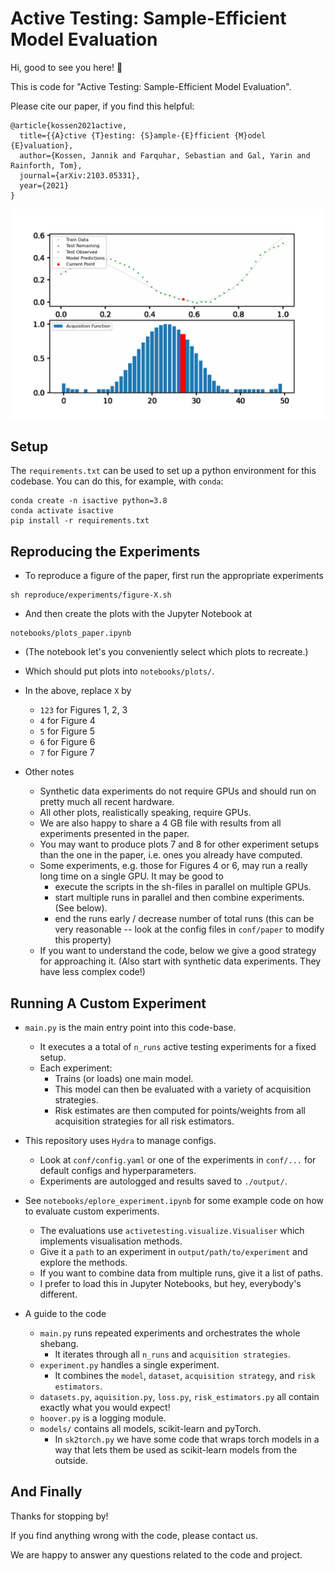 # Active Testing: Sample-Efficient Model Evaluation

Hi, good to see you here! 👋

This is code for "Active Testing: Sample-Efficient Model Evaluation".

Please cite our paper, if you find this helpful:

```
@article{kossen2021active,
  title={{A}ctive {T}esting: {S}ample-{E}fficient {M}odel {E}valuation},
  author={Kossen, Jannik and Farquhar, Sebastian and Gal, Yarin and Rainforth, Tom},
  journal={arXiv:2103.05331},
  year={2021}
}
```

![animation](outputs/animation.gif)

## Setup

The `requirements.txt` can be used to set up a python environment for this codebase.
You can do this, for example, with `conda`:

```
conda create -n isactive python=3.8
conda activate isactive
pip install -r requirements.txt
```

## Reproducing the Experiments

* To reproduce a figure of the paper, first run the appropriate experiments
```
sh reproduce/experiments/figure-X.sh
```
* And then create the plots with the Jupyter Notebook at
```
notebooks/plots_paper.ipynb
```
* (The notebook let's you conveniently select which plots to recreate.)

* Which should put plots into `notebooks/plots/`.

* In the above, replace `X` by 
    * `123` for Figures 1, 2, 3
    * `4` for Figure 4
    * `5` for Figure 5
    * `6` for Figure 6
    * `7` for Figure 7

* Other notes
    * Synthetic data experiments do not require GPUs and should run on pretty much all recent hardware.
    * All other plots, realistically speaking, require GPUs.
    * We are also happy to share a 4 GB file with results from all experiments presented in the paper.
    * You may want to produce plots 7 and 8 for other experiment setups than the one in the paper, i.e. ones you already have computed.
    * Some experiments, e.g. those for Figures 4 or 6, may run a really long time on a single GPU. It may be good to
        * execute the scripts in the sh-files in parallel on multiple GPUs.
        * start multiple runs in parallel and then combine experiments. (See below).
        * end the runs early /  decrease number of total runs (this can be very reasonable -- look at the config files in `conf/paper` to modify this property)
    * If you want to understand the code, below we give a good strategy for approaching it. (Also start with synthetic data experiments. They have less complex code!)


## Running A Custom Experiment

* `main.py` is the main entry point into this code-base.
    * It executes a a total of  `n_runs` active testing experiments for a fixed setup.
    * Each experiment:
        * Trains (or loads) one main model.
        * This model can then be evaluated with a variety of acquisition strategies.
        * Risk estimates are then computed for points/weights from all acquisition strategies for all risk estimators.

* This repository uses `Hydra` to manage configs.
    * Look at `conf/config.yaml` or one of the experiments in `conf/...` for default configs and hyperparameters.
    * Experiments are autologged and results saved to `./output/`.

* See `notebooks/eplore_experiment.ipynb` for some example code on how to evaluate custom experiments.
    * The evaluations use `activetesting.visualize.Visualiser` which implements visualisation methods.
    * Give it a `path` to an experiment in `output/path/to/experiment` and explore the methods.
    * If you want to combine data from multiple runs, give it a list of paths.
    * I prefer to load this in Jupyter Notebooks, but hey, everybody's different.

* A guide to the code
    * `main.py` runs repeated experiments and orchestrates the whole shebang.
        * It iterates through all `n_runs` and `acquisition strategies`.
    * `experiment.py` handles a single experiment.
        * It combines the `model`, `dataset`, `acquisition strategy`, and `risk estimators`.
    * `datasets.py`, `aquisition.py`, `loss.py`, `risk_estimators.py` all contain exactly what you would expect!
    * `hoover.py` is a logging module.
    * `models/` contains all models, scikit-learn and pyTorch.
        * In `sk2torch.py` we have some code that wraps torch models in a way that lets them be used as scikit-learn models from the outside.

## And Finally

Thanks for stopping by!

If you find anything wrong with the code, please contact us.

We are happy to answer any questions related to the code and project.